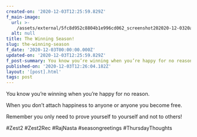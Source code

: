```yaml
---
created-on: '2020-12-03T12:25:59.829Z'
f_main-image:
  url: >-
    /assets/external/5fc8d952c8804b1e996cd062_screenshot202020-12-0320at2012.25.48.png
  alt: null
title: The Winning Season!
slug: the-winning-season
f_date: '2020-12-03T00:00:00.000Z'
updated-on: '2020-12-03T12:25:59.829Z'
f_post-summary: You know you’re winning when you’re happy for no reason.
published-on: '2020-12-03T12:26:04.182Z'
layout: '[post].html'
tags: post
---
```


You know you’re winning when you’re happy for no reason.

When you don’t attach happiness to anyone or anyone you become free.

Remember you only need to prove yourself to yourself and not to others!

#Zest2 #Zest2Rec #RajNasta #seasongreetings #ThursdayThoughts

‍
